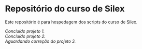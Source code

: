 # Repositório do curso de Silex

Este repositório é para hospedagem dos scripts do curso de Silex.

*Concluído projeto 1.*  
*Concluído projeto 2.*  
*Aguardando correção do projeto 3.*  
